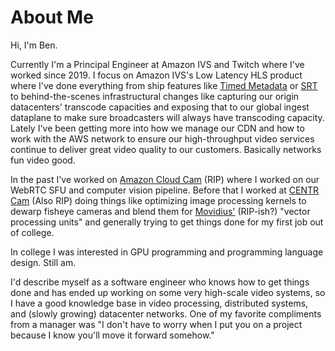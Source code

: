 # About Me

Hi, I'm Ben.

Currently I'm a Principal Engineer at Amazon IVS and Twitch where I've worked since 2019. I focus on Amazon IVS's Low Latency HLS product where I've done everything from ship features like [Timed Metadata](https://docs.aws.amazon.com/ivs/latest/LowLatencyUserGuide/metadata.html) or [SRT](https://aws.amazon.com/about-aws/whats-new/2024/04/amazon-ivs-low-latency-streaming-srt-ingest/) to behind-the-scenes infrastructural changes like capturing our origin datacenters' transcode capacities and exposing that to our global ingest dataplane to make sure broadcasters will always have transcoding capacity. Lately I've been getting more into how we manage our CDN and how to work with the AWS network to ensure our high-throughput video services continue to deliver great video quality to our customers. Basically networks fun video good.

In the past I've worked on [Amazon Cloud Cam](https://www.amazon.com/Amazon-Cloud-Indoor-Security-Camera/dp/B01MTOMIB4) (RIP) where I worked on our WebRTC SFU and computer vision pipeline. Before that I worked at [CENTR Cam](https://techcrunch.com/2014/05/28/centr-cam-is-a-gopro-competitor-that-captures-everything-around-you/) (Also RIP) doing things like optimizing image processing kernels to dewarp fisheye cameras and blend them for [Movidius'](https://www.intel.com/content/www/us/en/developer/topic-technology/edge-5g/hardware/vision-accelerator-movidius-vpu.html) (RIP-ish?) "vector processing units" and generally trying to get things done for my first job out of college.

In college I was interested in GPU programming and programming language design. Still am.

I'd describe myself as a software engineer who knows how to get things done and has ended up working on some very high-scale video systems, so I have a good knowledge base in video processing, distributed systems, and (slowly growing) datacenter networks. One of my favorite compliments from a manager was "I don't have to worry when I put you on a project because I know you'll move it forward somehow."
